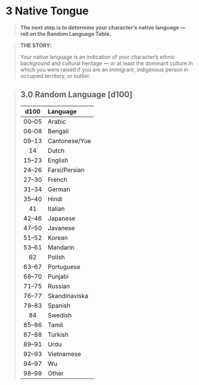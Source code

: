 # 3 Native Tongue

<div class="no-margin">
<blockquote class="header-bg">

**The next step is to determine your character’s native language — roll on the Random Language Table.**

</blockquote>

<blockquote>

**THE STORY:**

Your native language is an indication of your character’s ethnic background and cultural heritage — or at least the dominant
culture in which you were raised if you are an immigrant, indigenous person in occupied territory, or outlier.

</blockquote>
</div>

<blockquote class="table">

## 3.0 Random Language \[d100\]

<div class="tnw1">

| d100  | Language      |
| :---: | :------------ |
| 00–05 | Arabic        |
| 06–08 | Bengali       |
| 09–13 | Cantonese/Yue |
|  14   | Dutch         |
| 15–23 | English       |
| 24–26 | Farsi/Persian |
| 27–30 | French        |
| 31–34 | German        |
| 35–40 | Hindi         |
|  41   | Italian       |
| 42–46 | Japanese      |
| 47–50 | Javanese      |
| 51–52 | Korean        |
| 53–61 | Mandarin      |
|  62   | Polish        |
| 63–67 | Portuguese    |
| 68–70 | Punjabi       |
| 71–75 | Russian       |
| 76–77 | Skandinaviska |
| 78–83 | Spanish       |
|  84   | Swedish       |
| 85–86 | Tamil         |
| 87–88 | Turkish       |
| 89–91 | Urdu          |
| 92–93 | Vietnamese    |
| 94–97 | Wu            |
| 98–99 | Other         |

</div>
</blockquote>
